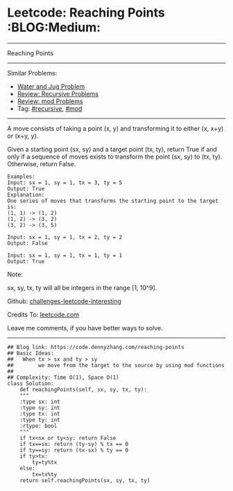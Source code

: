 
# Leetcode: Reaching Points     :BLOG:Medium:

---

Reaching Points  

---

Similar Problems:  

-   [Water and Jug Problem](https://code.dennyzhang.com/water-and-jug-problem)
-   [Review: Recursive Problems](https://code.dennyzhang.com/review-recursive)
-   [Review: mod Problems](https://code.dennyzhang.com/review-mod)
-   Tag: [#recursive](https://code.dennyzhang.com/tag/recursive), [#mod](https://code.dennyzhang.com/tag/mod)

---

A move consists of taking a point (x, y) and transforming it to either (x, x+y) or (x+y, y).  

Given a starting point (sx, sy) and a target point (tx, ty), return True if and only if a sequence of moves exists to transform the point (sx, sy) to (tx, ty). Otherwise, return False.  

    Examples:
    Input: sx = 1, sy = 1, tx = 3, ty = 5
    Output: True
    Explanation:
    One series of moves that transforms the starting point to the target is:
    (1, 1) -> (1, 2)
    (1, 2) -> (3, 2)
    (3, 2) -> (3, 5)
    
    Input: sx = 1, sy = 1, tx = 2, ty = 2
    Output: False
    
    Input: sx = 1, sy = 1, tx = 1, ty = 1
    Output: True

Note:  

sx, sy, tx, ty will all be integers in the range [1, 10^9].  

Github: [challenges-leetcode-interesting](https://github.com/DennyZhang/challenges-leetcode-interesting/tree/master/problems/reaching-points)  

Credits To: [leetcode.com](https://leetcode.com/problems/reaching-points/description/)  

Leave me comments, if you have better ways to solve.  

---

    ## Blog link: https://code.dennyzhang.com/reaching-points
    ## Basic Ideas:
    ##   When tx > sx and ty > sy
    ##        we move from the target to the source by using mod functions
    ##
    ## Complexity: Time O(1), Space O(1)
    class Solution:
        def reachingPoints(self, sx, sy, tx, ty):
    	"""
    	:type sx: int
    	:type sy: int
    	:type tx: int
    	:type ty: int
    	:rtype: bool
    	"""
    	if tx<sx or ty<sy: return False
    	if tx==sx: return (ty-sy) % tx == 0
    	if ty==sy: return (tx-sx) % ty == 0
    	if ty>tx:
    	    ty=ty%tx
    	else:
    	    tx=tx%ty
    	return self.reachingPoints(sx, sy, tx, ty)

